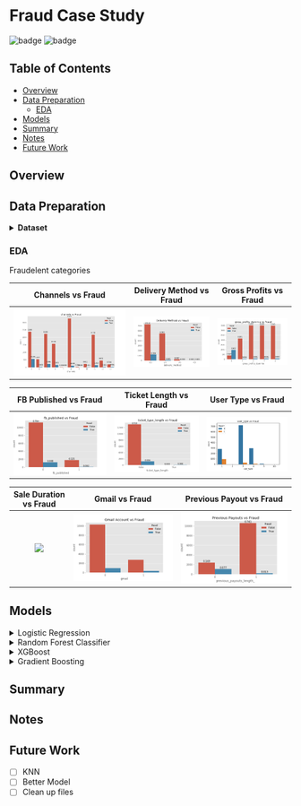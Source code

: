<!-- <img alt="" src='' height="600px" width="1000px" align='center'> -->

# Fraud Case Study

![badge](https://img.shields.io/badge/last%20modified-may%20%202020-success)
![badge](https://img.shields.io/badge/status-in%20progress-yellow)

## Table of Contents

- [Overview](#overview)
- [Data Preparation](#data-preparation)
    - [EDA](#eda)
- [Models](#models)
- [Summary](#summary)
- [Notes](#notes)
- [Future Work](#future-work)

## Overview


## Data Preparation

<details>
  <summary>
    <b> Dataset </b>  
  </summary>
</details>


### EDA

Fraudelent categories

   Channels vs Fraud       |  Delivery Method vs Fraud |     Gross Profits vs Fraud
:-------------------------:|:-------------------------:|:-------------------------:
![](images/channels_eda.png) |   ![](images/delivery_method_eda.png)|    ![gross profits](images/gross_profits_dummie.png)

   FB Published vs Fraud   |  Ticket Length vs Fraud   |     User Type vs Fraud
:-------------------------:|:-------------------------:|:-------------------------:
![](images/fb_published.png)|   ![](images/ticket_type_length.png)|    ![gross profits](images/user_type.png)

   Sale Duration vs Fraud  |  Gmail vs Fraud           |     Previous Payout vs Fraud
:-------------------------:|:-------------------------:|:-------------------------:
![](images/sale_duration.png)|   ![](images/gmail_account_eda.png)|    ![gross profits](images/previous_payouts_eda.png)


<!-- <img alt="" src='' style='width: 600px;'> -->


## Models


<details>
    <summary>Logistic Regression</summary>
<!--     <img alt="" src=''> -->
</details>   

<details>
    <summary>Random Forest Classifier</summary>
<!--     <img alt="" src=''> -->
</details>

<details>
    <summary>XGBoost</summary>
<!--     <img alt="" src=''> -->
</details>

<details>
    <summary>Gradient Boosting</summary>
<!--     <img alt="" src=''> -->
</details>

## Summary

## Notes


## Future Work

- [ ] KNN
- [ ] Better Model
- [ ] Clean up files